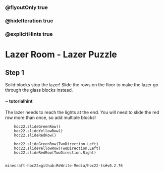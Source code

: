 ### @flyoutOnly true
### @hideIteration true
### @explicitHints true


# Lazer Room - Lazer Puzzle

## Step 1
Solid blocks stop the lazer! Slide the rows on the floor to make the lazer go through the glass blocks instead. 

#### ~ tutorialhint 
The lazer needs to reach the lights at the end. You will need to slide the red row more than once, so add multiple blocks!



```ghost
    hoc22.slideGreenRow()
    hoc22.slideYellowRow()
    hoc22.slideRedRow()
```
```template
    hoc22.slideGreenRow(TwoDirection.Left)
    hoc22.slideYellowRow(TwoDirection.Left)
    hoc22.slideRedRow(TwoDirection.Right)
      
```
```package
minecraft-hoc22=github:ReWrite-Media/hoc22-ts#v0.2.76
```
